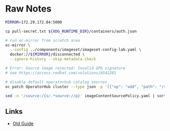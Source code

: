 # Raw Notes

```sh
MIRROR=172.29.172.84:5000

cp pull-secret.txt ${XDG_RUNTIME_DIR}/containers/auth.json

# run oc-mirror from scratch area
oc-mirror \
  --config ../components/imageset/imageset-config-lab.yaml \
  docker://${MIRROR}/disconnected \
  --ignore-history --skip-metadata-check

# Error: Source image rejected: Invalid GPG signature
# see https://access.redhat.com/solutions/6542281
```

```sh
# disable default operatorhub catalog sources
oc patch OperatorHub cluster --type json -p '[{"op": "add", "path": "/spec/disableAllDefaultSources", "value": true}]'
```

```sh
sed -n '/source:/{s/.*source://p}' imageContentSourcePolicy.yaml | sort -u > registry-list.txt
```

## Links

- [Old Guide](https://www.redhat.com/en/blog/openshift-private-registry)
